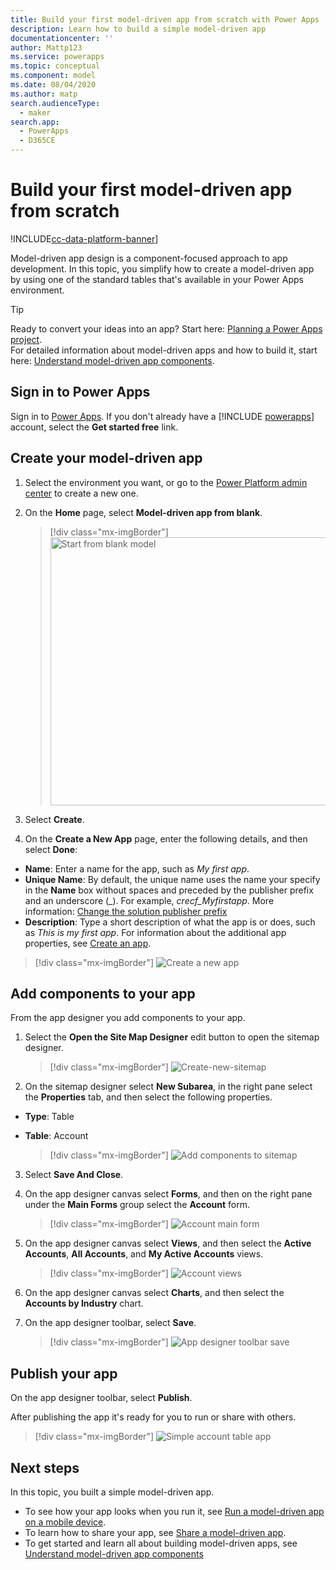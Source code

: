 ```yaml
---
title: Build your first model-driven app from scratch with Power Apps | Microsoft Docs
description: Learn how to build a simple model-driven app
documentationcenter: ''
author: Mattp123
ms.service: powerapps
ms.topic: conceptual
ms.component: model
ms.date: 08/04/2020
ms.author: matp
search.audienceType: 
  - maker
search.app: 
  - PowerApps
  - D365CE
---
```


# Build your first model-driven app from scratch

!INCLUDE[cc-data-platform-banner](../includes/cc-data-platform-banner.md)]

Model-driven app design is a component-focused approach to app development. In this topic, you simplify how to create a model-driven app by using one of the standard tables that's available in your Power Apps environment.

> [!TIP]
> Ready to convert your ideas into an app? Start here: [Planning a Power Apps project](/powerapps/guidance/planning/introduction).<br/> 
> For detailed information about model-driven apps and how to build it, start here: [Understand model-driven app components](model-driven-app-components.md). 

## Sign in to Power Apps
Sign in to [Power Apps](https://make.powerapps.com/). If you don't already have a [!INCLUDE [powerapps](../../includes/powerapps.md)] account, select the **Get started free** link. 

## Create your model-driven app

1. Select the environment you want, or go to the [Power Platform admin center](https://admin.powerplatform.microsoft.com/) to create a new one.

2. On the **Home** page, select **Model-driven app from blank**.

    > [!div class="mx-imgBorder"] 
    > <img src="media/build-first-model-driven-app/start-from-blank-model-driven.png" alt="Start from blank model" height="429" width="673">

3. Select **Create**.

3. On the **Create a New App** page, enter the following details, and then select **Done**: 
  - **Name**: Enter a name for the app, such as *My first app*. 
  - **Unique Name**: By default, the unique name uses the name your specify in the **Name** box without spaces and preceded by the publisher prefix and an underscore (_). For example, *crecf_Myfirstapp*. More information: [Change the solution publisher prefix](../common-data-service/change-solution-publisher-prefix.md)
  - **Description**: Type a short description of what the app is or does, such as *This is my first app*.
For information about the additional app properties, see [Create an app](create-edit-app.md#create-an-app).

  > [!div class="mx-imgBorder"] 
  > ![Create a new app](media/create-new-app.png "Create a new app")

## Add components to your app
From the app designer you add components to your app.
1. Select the **Open the Site Map Designer** edit button to open the sitemap designer.

      > [!div class="mx-imgBorder"] 
      > ![Create-new-sitemap](media/build-first-model-driven-app/new-sitemap.png "Site Map Designer")

2. On the sitemap designer select **New Subarea**, in the right pane select the **Properties** tab, and then select the following properties.
  - **Type**: Table
  - **Table**: Account

    > [!div class="mx-imgBorder"] 
    > ![Add components to sitemap](media/build-first-model-driven-app/sitemap.png "New Subarea")

3. Select **Save And Close**.
4. On the app designer canvas select **Forms**, and then on the right pane under the **Main Forms** group select the **Account** form.

      > [!div class="mx-imgBorder"] 
      > ![Account main form](media/build-first-model-driven-app/main-form.png "App Forms")

5. On the app designer canvas select **Views**, and then select the **Active Accounts**, **All Accounts**, and **My Active Accounts** views.<!-- All checkbox seems to be selected by default -->

      > [!div class="mx-imgBorder"] 
      > ![Account views](media/build-first-model-driven-app/views.png "App Views")

6. On the app designer canvas select **Charts**, and then select the **Accounts by Industry** chart.
7. On the app designer toolbar, select **Save**.

      > [!div class="mx-imgBorder"] 
      > ![App designer toolbar save](media/build-first-model-driven-app/app-designer-toolbar.png "Save the app")
 
## Publish your app
On the app designer toolbar, select **Publish**.

After publishing the app it's ready for you to run or share with others.

  > [!div class="mx-imgBorder"] 
  > ![Simple account table app](media/build-first-model-driven-app/accounts-quickstart-app.png "Run the app")

## Next steps
In this topic, you built a simple model-driven app. 
- To see how your app looks when you run it, see [Run a model-driven app on a mobile device](../../user/run-app-client-model-driven.md).
- To learn how to share your app, see [Share a model-driven app](share-model-driven-app.md).
- To get started and learn all about building model-driven apps, see [Understand model-driven app components](model-driven-app-components.md)
